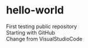 # hello-world
First testing public repository
<br/>
Starting with GitHub
<br/>
Change from VisualStudioCode
